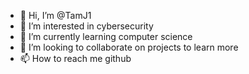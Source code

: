 - 👋 Hi, I’m @TamJ1
- 👀 I’m interested in cybersecurity 
- 🌱 I’m currently learning computer science
- 💞️ I’m looking to collaborate on projects to learn more
- 📫 How to reach me github

<!---
TamJ1/TamJ1 is a ✨ special ✨ repository because its `README.md` (this file) appears on your GitHub profile.
You can click the Preview link to take a look at your changes.
--->

